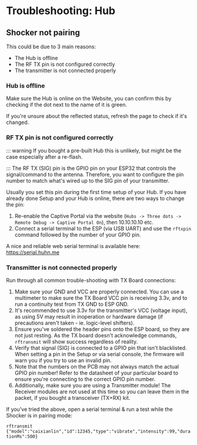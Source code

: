 # Troubleshooting: Hub

## Shocker not pairing

This could be due to 3 main reasons:

- The Hub is offline
- The RF TX pin is not configured correctly
- The transmitter is not connected properly

### Hub is offline

Make sure the Hub is online on the Website, you can confirm this by checking if the dot next to the name of it is green.

If you're unsure about the reflected status, refresh the page to check if it's changed.

### RF TX pin is not configured correctly

::: warning
If you bought a pre-built Hub this is unlikely, but might be the case especially after a re-flash.

:::
The RF TX (SIG) pin is the GPIO pin on your ESP32 that controls the signal/command to the antenna. Therefore, you want to configure the pin number to match what's wired up to the SIG pin of your transmitter.

Usually you set this pin during the first time setup of your Hub. If you have already done Setup and your Hub is online, there are two ways to change the pin:

1. Re-enable the Captive Portal via the website (`Hubs -> Three dots -> Remote Debug -> Captive Portal On`), then 10.10.10.10 etc.
2. Connect a serial terminal to the ESP (via USB UART) and use the `rftxpin` command followed by the number of your GPIO pin.

A nice and reliable web serial terminal is available here: https://serial.huhn.me

### Transmitter is not connected properly

Run through all common trouble-shooting with TX Board connections:

1. Make sure your GND and VCC are properly connected. You can use a multimeter to make sure the TX Board VCC pin is receiving 3.3v, and to run a continuity test from TX GND to ESP GND.
2. It's recommended to use 3.3v for the transmitter's VCC (voltage input), as using 5V may result in inoperation or hardware damage (if precautions aren't taken - ie. logic-level shifters).
3. Ensure you've soldered the header pins onto the ESP board, so they are not just resting. As the TX board doesn't acknowledge commands, `rftransmit` will show success regardless of reality.
4. Verify that signal (SIG) is connected to a GPIO pin that isn't blacklisted. When setting a pin in the Setup or via serial console, the firmware will warn you if you try to use an invalid pin.
5. Note that the numbers on the PCB may not always match the actual GPIO pin number! Refer to the datasheet of your particular board to ensure you're connecting to the correct GPIO pin number.
6. Additionally, make sure you are using a Transmitter module! The Receiver modules are not used at this time so you can leave them in the packet, if you bought a transceiver (TX+RX) kit.

If you've tried the above, open a serial terminal & run a test while the Shocker is in pairing mode:

`rftransmit {"model":"caixianlin","id":12345,"type":"vibrate","intensity":99,"durationMs":500}`
